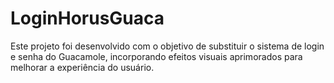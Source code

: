 # LoginHorusGuaca


Este projeto foi desenvolvido com o objetivo de substituir o sistema de login e senha do Guacamole, incorporando efeitos visuais 
aprimorados para melhorar a experiência do usuário.
